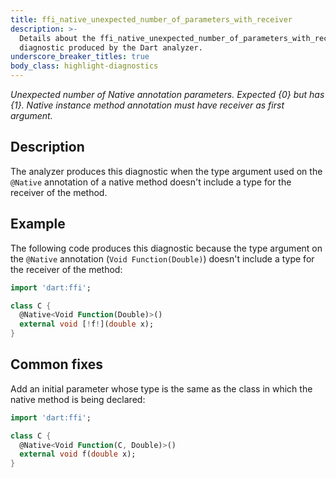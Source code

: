 ```yaml
---
title: ffi_native_unexpected_number_of_parameters_with_receiver
description: >-
  Details about the ffi_native_unexpected_number_of_parameters_with_receiver
  diagnostic produced by the Dart analyzer.
underscore_breaker_titles: true
body_class: highlight-diagnostics
---
```


_Unexpected number of Native annotation parameters. Expected {0} but has {1}.
Native instance method annotation must have receiver as first argument._

## Description

The analyzer produces this diagnostic when the type argument used on the
`@Native` annotation of a native method doesn't include a type for the
receiver of the method.

## Example

The following code produces this diagnostic because the type argument on
the `@Native` annotation (`Void Function(Double)`) doesn't include a type
for the receiver of the method:

```dart
import 'dart:ffi';

class C {
  @Native<Void Function(Double)>()
  external void [!f!](double x);
}
```

## Common fixes

Add an initial parameter whose type is the same as the class in which the
native method is being declared:

```dart
import 'dart:ffi';

class C {
  @Native<Void Function(C, Double)>()
  external void f(double x);
}
```
